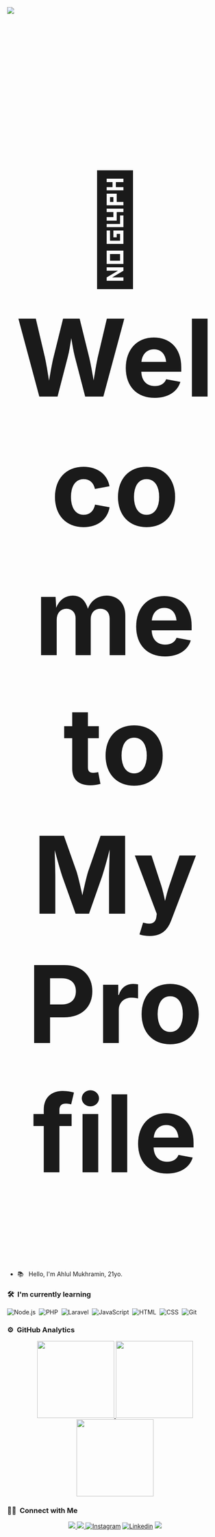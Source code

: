﻿<img src="https://user-images.githubusercontent.com/73097560/115834477-dbab4500-a447-11eb-908a-139a6edaec5c.gif">

<h1 align="center" style="font-size:250px">👋 Welcome to My Profile</h1>

- 📚 &nbsp; Hello, I'm Ahlul Mukhramin, 21yo.

### 🛠 &nbsp;I'm currently learning

![Node.js](https://img.shields.io/badge/-Node.js-280137?style=flat&logo=node.js)&nbsp;
![PHP](https://img.shields.io/badge/PHP-280137?style=flat&logo=php)&nbsp;
![Laravel](https://img.shields.io/badge/Laravel-280137?style=flat&logo=Laravel)&nbsp;
![JavaScript](https://img.shields.io/badge/-JavaScript-280137?style=flat&logo=javascript)&nbsp;
![HTML](https://img.shields.io/badge/-HTML-280137?style=flat&logo=HTML5)&nbsp;
![CSS](https://img.shields.io/badge/-CSS-280137?style=flat&logo=CSS3&logoColor=1572B6)&nbsp;
![Git](https://img.shields.io/badge/-Git-280137?style=flat&logo=git)&nbsp;

### ⚙️ &nbsp;GitHub Analytics

<p align="center" class="d-flex justify-content-center align-items-center">
  <a href="https://github.com/ahlulmukh">
  <img height="180em" src="https://github-readme-stats.vercel.app/api?username=ahlulmukh&theme=dracula&show_icons=true&hide_border=true&count_private=true"/>
  <img height="180em" src="https://github-readme-streak-stats.herokuapp.com/?user=ahlulmukh&theme=dracula&hide_border=true"/>
  <img height="180em" src="https://github-readme-stats.vercel.app/api/top-langs/?username=ahlulmukh&theme=dracula&show_icons=true&hide_border=true&layout=compact"/>
  </a>
</p>

### 🤝🏻 &nbsp;Connect with Me

<p align="center">
<a href="www.aldev.my.id">
<img src="https://img.shields.io/badge/Website-aldev.my.id-blue">
<img src="https://img.shields.io/badge/Email-ahluldev20@gmail.com-purple">
<a href="https://www.instagram.com/ahlulmukh">
<img alt="Instagram" title="follow me <3" src="https://img.shields.io/badge/-ahlulmukh-E4405F?style=flat&logo=Instagram&logoColor=white"/></a>
<a href="https://www.linkedin.com/in/ahlulmukh/">
<img alt="Linkedin" src="https://img.shields.io/badge/-ahlulmukh-4E94EC?style=flat&logo=Linkedin&logoColor=0a0b24"/></a>
<img src="https://user-images.githubusercontent.com/73097560/115834477-dbab4500-a447-11eb-908a-139a6edaec5c.gif">
